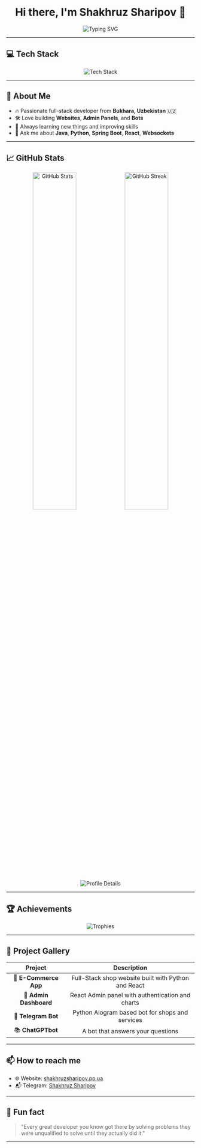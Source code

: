 <h1 align="center">Hi there, I'm Shakhruz Sharipov 👋</h1>

<p align="center">
  <img src="https://readme-typing-svg.demolab.com?font=Fira+Code&size=22&duration=3000&pause=1000&center=true&vCenter=true&width=500&lines=Full-Stack+Developer;Passionate+about+coding;Building+cool+projects+every+day" alt="Typing SVG" />
</p>

---

## 💻 Tech Stack

<p align="center">
  <img src="https://skillicons.dev/icons?i=java,python,react,spring,postgresql,docker,git,html,css,js" alt="Tech Stack" />
</p>

---

## 🚀 About Me
- 🔥 Passionate full-stack developer from **Bukhara, Uzbekistan** 🇺🇿
- 🛠️ Love building **Websites**, **Admin Panels**, and **Bots**
- 🌱 Always learning new things and improving skills
- 💬 Ask me about **Java**, **Python**, **Spring Boot**, **React**, **Websockets**

---

## 📈 GitHub Stats

<p align="center">
  <img src="https://github-readme-stats.vercel.app/api?username=Karatin11&show_icons=true&theme=radical" alt="GitHub Stats" width="48%" />
  <img src="https://github-readme-streak-stats.herokuapp.com/?user=Karatin11&theme=radical" alt="GitHub Streak" width="48%" />
</p>

<p align="center">
  <img src="https://github-profile-summary-cards.vercel.app/api/cards/profile-details?username=Karatin11&theme=radical" alt="Profile Details" />
</p>

---

## 🏆 Achievements

<p align="center">
  <img src="https://github-profile-trophy.vercel.app/?username=Karatin11&theme=radical&no-bg=true&margin-w=15" alt="Trophies" />
</p>

---

## 🌟 Project Gallery

| Project | Description |
| :---: | :---: |
| 🛒 **E-Commerce App** | Full-Stack shop website built with Python and React | |
| 🧾 **Admin Dashboard** | React Admin panel with authentication and charts | |
| 🤖 **Telegram Bot** | Python Aiogram based bot for shops and services | |
| 📚 **ChatGPTbot** | A bot that answers your questions | |

---

## 📫 How to reach me
- 🌐 Website: [shakhruzsharipov.pp.ua](https://shakhruzsharipov.pp.ua)
- 📬 Telegram: [Shakhruz Sharipov](https://t.me/IAMProgramist)

---

## 🧠 Fun fact
> "Every great developer you know got there by solving problems they were unqualified to solve until they actually did it."

---

<!-- Add a little glow animation if you want via GitHub Profile README Tricks -->
